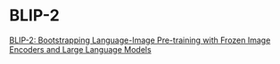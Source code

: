 # BLIP-2
[BLIP-2: Bootstrapping Language-Image Pre-training with Frozen Image Encoders and Large Language Models]()
